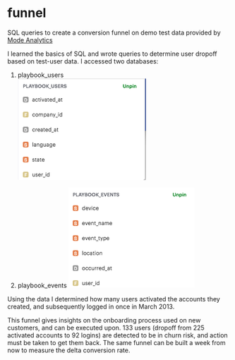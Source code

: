 # funnel
SQL queries to create a conversion funnel on demo test data provided by [Mode Analytics](https://community.modeanalytics.com/sql/tutorial/introduction-to-sql/)

I learned the basics of SQL and wrote queries to determine user dropoff based on test-user data. 
I accessed two databases: 
1) playbook_users  
![playbook_users](./img/UserTable.png)


2) playbook_events 
![playbook_events](./img/EventTable.png)

Using the data I determined how many users activated the accounts they created, and subsequently logged in once in March 2013.


This funnel gives insights on the onboarding process used on new customers, and can be executed upon. 133 users (dropoff from 225 activated accounts to 92 logins) are detected to be in churn risk, and action must be taken to get them back. The same funnel can be built a week from now to measure the delta conversion rate.
